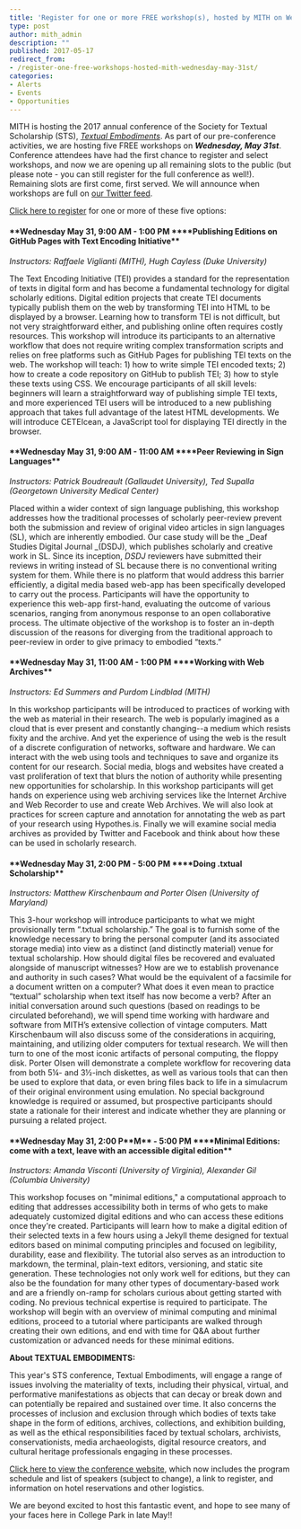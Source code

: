 ```yaml
---
title: 'Register for one or more FREE workshop(s), hosted by MITH on Wednesday, May 31st'
type: post
author: mith_admin
description: ""
published: 2017-05-17
redirect_from: 
- /register-one-free-workshops-hosted-mith-wednesday-may-31st/
categories:
- Alerts
- Events
- Opportunities
---
```

MITH is hosting the 2017 annual conference of the Society for Textual Scholarship (STS), [_Textual Embodiments_](http://mith.umd.edu/sts2017). As part of our pre-conference activities, we are hosting five FREE workshops on **_Wednesday, May 31st_**. Conference attendees have had the first chance to register and select workshops, and now we are opening up all remaining slots to the public (but please note - you can still register for the full conference as well!). Remaining slots are first come, first served. We will announce when workshops are full on [our Twitter feed](https://twitter.com/UMD_MITH).

[Click here to register](https://app.certain.com/profile/form/index.cfm?PKformID=0x25604792c18) for one or more of these five options:

#### **Wednesday May 31, 9:00 AM - 1:00 PM \*\***Publishing Editions on GitHub Pages with Text Encoding Initiative\*\*

_Instructors: Raffaele Viglianti (MITH), Hugh Cayless (Duke University)_

The Text Encoding Initiative (TEI) provides a standard for the representation of texts in digital form and has become a fundamental technology for digital scholarly editions. Digital edition projects that create TEI documents typically publish them on the web by transforming TEI into HTML to be displayed by a browser. Learning how to transform TEI is not difficult, but not very straightforward either, and publishing online often requires costly resources. This workshop will introduce its participants to an alternative workflow that does not require writing complex transformation scripts and relies on free platforms such as GitHub Pages for publishing TEI texts on the web. The workshop will teach: 1) how to write simple TEI encoded texts; 2) how to create a code repository on GitHub to publish TEI; 3) how to style these texts using CSS. We encourage participants of all skill levels: beginners will learn a straightforward way of publishing simple TEI texts, and more experienced TEI users will be introduced to a new publishing approach that takes full advantage of the latest HTML developments. We will introduce CETEIcean, a JavaScript tool for displaying TEI directly in the browser.

#### **Wednesday May 31, 9:00 AM - 11:00 AM \*\***Peer Reviewing in Sign Languages\*\*

_Instructors: Patrick Boudreault (Gallaudet University), Ted Supalla (Georgetown University Medical Center)_

Placed within a wider context of sign language publishing, this workshop addresses how the traditional processes of scholarly peer-review prevent both the submission and review of original video articles in sign languages (SL), which are inherently embodied. Our case study will be the _Deaf Studies Digital Journal _(DSDJ), which publishes scholarly and creative work in SL. Since its inception, _DSDJ_ reviewers have submitted their reviews in writing instead of SL because there is no conventional writing system for them. While there is no platform that would address this barrier efficiently, a digital media based web-app has been specifically developed to carry out the process. Participants will have the opportunity to experience this web-app first-hand, evaluating the outcome of various scenarios, ranging from anonymous response to an open collaborative process. The ultimate objective of the workshop is to foster an in-depth discussion of the reasons for diverging from the traditional approach to peer-review in order to give primacy to embodied “texts.”

#### **Wednesday May 31, 11:00 AM - 1:00 PM \*\***Working with Web Archives\*\*

_Instructors: Ed Summers and Purdom Lindblad (MITH)_

In this workshop participants will be introduced to practices of working with the web as material in their research. The web is popularly imagined as a cloud that is ever present and constantly changing--a medium which resists fixity and the archive. And yet the experience of using the web is the result of a discrete configuration of networks, software and hardware. We can interact with the web using tools and techniques to save and organize its content for our research. Social media, blogs and websites have created a vast proliferation of text that blurs the notion of authority while presenting new opportunities for scholarship. In this workshop participants will get hands on experience using web archiving services like the Internet Archive and Web Recorder to use and create Web Archives. We will also look at practices for screen capture and annotation for annotating the web as part of your research using Hypothes.is. Finally we will examine social media archives as provided by Twitter and Facebook and think about how these can be used in scholarly research.

#### **Wednesday May 31, 2:00 PM - 5:00 PM \*\***Doing .txtual Scholarship\*\*

_Instructors: Matthew Kirschenbaum and Porter Olsen (University of Maryland)_

This 3-hour workshop will introduce participants to what we might provisionally term “.txtual scholarship.” The goal is to furnish some of the knowledge necessary to bring the personal computer (and its associated storage media) into view as a distinct (and distinctly material) venue for textual scholarship. How should digital files be recovered and evaluated alongside of manuscript witnesses? How are we to establish provenance and authority in such cases? What would be the equivalent of a facsimile for a document written on a computer? What does it even mean to practice “textual” scholarship when text itself has now become a verb? After an initial conversation around such questions (based on readings to be circulated beforehand), we will spend time working with hardware and software from MITH’s extensive collection of vintage computers. Matt Kirschenbaum will also discuss some of the considerations in acquiring, maintaining, and utilizing older computers for textual research. We will then turn to one of the most iconic artifacts of personal computing, the floppy disk. Porter Olsen will demonstrate a complete workflow for recovering data from both 5¼- and 3½-inch diskettes, as well as various tools that can then be used to explore that data, or even bring files back to life in a simulacrum of their original environment using emulation. No special background knowledge is required or assumed, but prospective participants should state a rationale for their interest and indicate whether they are planning or pursuing a related project.

#### **Wednesday May 31, 2:00 P\*\***M\***\* - 5:00 PM \*\***Minimal Editions: come with a text, leave with an accessible digital edition\*\*

_Instructors: Amanda Visconti (University of Virginia), Alexander Gil (Columbia University)_

This workshop focuses on "minimal editions," a computational approach to editing that addresses accessibility both in terms of who gets to make adequately customized digital editions and who can access these editions once they're created. Participants will learn how to make a digital edition of their selected texts in a few hours using a Jekyll theme designed for textual editors based on minimal computing principles and focused on legibility, durability, ease and flexibility. The tutorial also serves as an introduction to markdown, the terminal, plain-text editors, versioning, and static site generation. These technologies not only work well for editions, but they can also be the foundation for many other types of documentary-based work and are a friendly on-ramp for scholars curious about getting started with coding. No previous technical expertise is required to participate. The workshop will begin with an overview of minimal computing and minimal editions, proceed to a tutorial where participants are walked through creating their own editions, and end with time for Q&A about further customization or advanced needs for these minimal editions.

**About TEXTUAL EMBODIMENTS:**

This year's STS conference, Textual Embodiments, will engage a range of issues involving the materiality of texts, including their physical, virtual, and performative manifestations as objects that can decay or break down and can potentially be repaired and sustained over time. It also concerns the processes of inclusion and exclusion through which bodies of texts take shape in the form of editions, archives, collections, and exhibition building, as well as the ethical responsibilities faced by textual scholars, archivists, conservationists, media archaeologists, digital resource creators, and cultural heritage professionals engaging in these processes.

[Click here to view the conference website](http://mith.umd.edu/sts2017), which now includes the program schedule and list of speakers (subject to change), a link to register, and information on hotel reservations and other logistics.

We are beyond excited to host this fantastic event, and hope to see many of your faces here in College Park in late May!!
